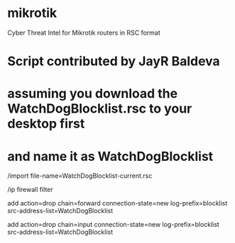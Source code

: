 # mikrotik
Cyber Threat Intel for Mikrotik routers in RSC format 
# Script contributed by JayR Baldeva
# assuming you download the WatchDogBlocklist.rsc to your desktop first
# and name it as WatchDogBlocklist
/import file-name=WatchDogBlocklist-current.rsc


/ip firewall filter

add action=drop chain=forward connection-state=new log-prefix=blocklist src-address-list=WatchDogBlocklist

add action=drop chain=input connection-state=new log-prefix=blocklist src-address-list=WatchDogBlocklist
